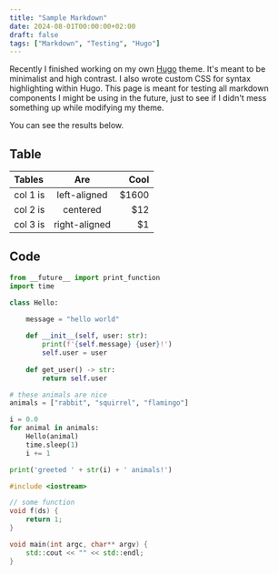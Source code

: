 ```yaml
---
title: "Sample Markdown"
date: 2024-08-01T00:00:00+02:00
draft: false
tags: ["Markdown", "Testing", "Hugo"]
---
```


Recently I finished working on my own [Hugo](https://gohugo.io) theme. It's meant to be minimalist and high contrast. I also wrote custom CSS for syntax highlighting within Hugo.
This page is meant for testing all markdown components I might be using in the future, just to see if I didn't mess something up while modifying my theme.

You can see the results below.

## Table

| Tables   |      Are      |  Cool |
|:---------|:-------------:|------:|
| col 1 is |  left-aligned | $1600 |
| col 2 is |    centered   |   $12 |
| col 3 is | right-aligned |    $1 |


## Code

```python
from __future__ import print_function
import time

class Hello:

    message = "hello world"
    
    def __init__(self, user: str):
        print(f'{self.message} {user}!')
        self.user = user
    
    def get_user() -> str:
        return self.user

# these animals are nice
animals = ["rabbit", "squirrel", "flamingo"]

i = 0.0
for animal in animals:
    Hello(animal)
    time.sleep(1)
    i += 1

print('greeted ' + str(i) + ' animals!')

```

```cpp
#include <iostream>

// some function
void f(ds) {
    return 1;
}

void main(int argc, char** argv) {
    std::cout << "" << std::endl;
}

```



